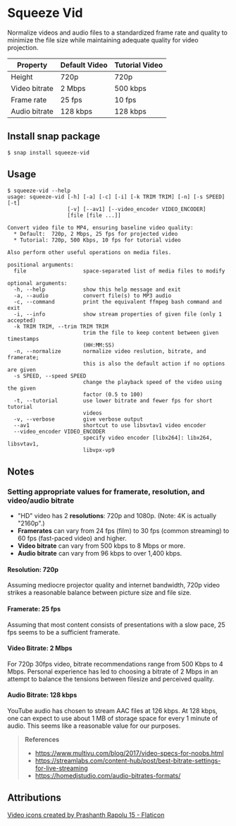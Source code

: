 # Squeeze Vid

Normalize videos and audio files to a standardized frame rate and quality to minimize the file size while maintaining adequate quality for video projection.

Property | Default Video | Tutorial Video
--- | --- | ---
Height | 720p | 720p
Video bitrate | 2 Mbps | 500 kbps
Frame rate | 25 fps | 10 fps
Audio bitrate | 128 kbps | 128 kbps

## Install snap package
```
$ snap install squeeze-vid
```

## Usage

```
$ squeeze-vid --help
usage: squeeze-vid [-h] [-a] [-c] [-i] [-k TRIM TRIM] [-n] [-s SPEED] [-t]
                   [-v] [--av1] [--video_encoder VIDEO_ENCODER]
                   [file [file ...]]

Convert video file to MP4, ensuring baseline video quality:
  * Default:  720p, 2 Mbps, 25 fps for projected video
  * Tutorial: 720p, 500 Kbps, 10 fps for tutorial video

Also perform other useful operations on media files.

positional arguments:
  file                  space-separated list of media files to modify

optional arguments:
  -h, --help            show this help message and exit
  -a, --audio           convert file(s) to MP3 audio
  -c, --command         print the equivalent ffmpeg bash command and exit
  -i, --info            show stream properties of given file (only 1 accepted)
  -k TRIM TRIM, --trim TRIM TRIM
                        trim the file to keep content between given timestamps
                        (HH:MM:SS)
  -n, --normalize       normalize video reslution, bitrate, and framerate;
                        this is also the default action if no options are given
  -s SPEED, --speed SPEED
                        change the playback speed of the video using the given
                        factor (0.5 to 100)
  -t, --tutorial        use lower bitrate and fewer fps for short tutorial
                        videos
  -v, --verbose         give verbose output
  --av1                 shortcut to use libsvtav1 video encoder
  --video_encoder VIDEO_ENCODER
                        specify video encoder [libx264]: libx264, libsvtav1,
                        libvpx-vp9
```

## Notes

### Setting appropriate values for framerate, resolution, and video/audio bitrate

- "HD" video has 2 **resolutions**: 720p and 1080p. (Note: 4K is actually "2160p".)
- **Framerates** can vary from 24 fps (film) to 30 fps (common streaming) to 60 fps
(fast-paced video) and higher.
- **Video bitrate** can vary from 500 kbps to 8 Mbps or more.
- **Audio bitrate** can vary from 96 kbps to over 1,400 kbps.

#### Resolution: 720p

Assuming mediocre projector quality and internet bandwidth, 720p video strikes a reasonable balance between picture size and file size.

#### Framerate: 25 fps

Assuming that most content consists of presentations with a slow pace, 25 fps seems to be a sufficient framerate.

#### Video Bitrate: 2 Mbps

For 720p 30fps video, bitrate recommendations range from 500 Kbps to 4 Mbps. Personal experience has led to choosing a bitrate of 2 Mbps in an attempt to balance the tensions between filesize and perceived quality.

#### Audio Bitrate: 128 kbps

YouTube audio has chosen to stream AAC files at 126 kbps. At 128 kbps, one can expect to use about 1 MB of storage space for every 1 minute of audio. This seems like a reasonable value for our purposes.

>**References**
>- https://www.multivu.com/blog/2017/video-specs-for-noobs.html
>- https://streamlabs.com/content-hub/post/best-bitrate-settings-for-live-streaming
>- https://homedjstudio.com/audio-bitrates-formats/

## Attributions
[Video icons created by Prashanth Rapolu 15 - Flaticon](https://www.flaticon.com/authors/prashanth-rapolu-15)
